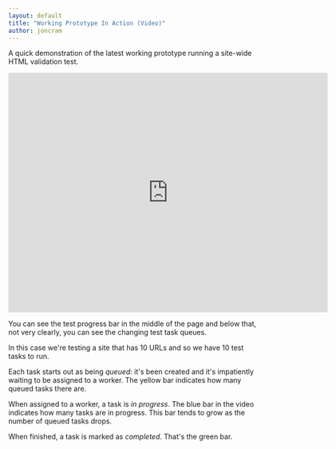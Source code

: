```yaml
---
layout: default
title: "Working Prototype In Action (Video)"
author: joncram
---
```

    
A quick demonstration of the latest working prototype running a site-wide
HTML validation test.

<iframe class="video" width="640" height="480" src="https://www.youtube-nocookie.com/embed/qDEWyXXZsdY?rel=0" style="border: none"></iframe>

You can see the test progress bar in the middle of the page and below
that, not very clearly, you can see the changing test task queues.

In this case we're testing a site that has 10 URLs and so we have 10 test
tasks to run.

Each task starts out as being *queued*: it's been created and it's impatiently
waiting to be assigned to a worker. The yellow bar indicates how many
queued tasks there are.

When assigned to a worker, a task is *in progress*. The blue bar
in the video indicates how many tasks are in progress. This bar tends to grow
as the number of queued tasks drops.

When finished, a task is marked as *completed*. That's the green bar.

